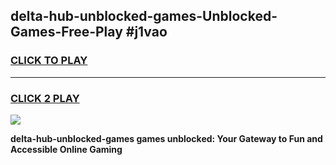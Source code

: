 
## delta-hub-unblocked-games-Unblocked-Games-Free-Play #j1vao
<h3>
<a href="https://us.freeplayer.one?title=delta-hub-unblocked-games&ref=9M">CLICK TO PLAY</a></h3>
<hr>

<h3>
<a href="https://us.freeplayer.one?title=delta-hub-unblocked-games&ref=9M">CLICK 2 PLAY</a>
  
</h3>

<a href="https://us.freeplayer.one?title=delta-hub-unblocked-games&ref=9M"><img src="https://clearcache.store/games.png"></a>


**delta-hub-unblocked-games games unblocked: Your Gateway to Fun and Accessible Online Gaming**
